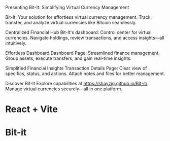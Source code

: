 
Presenting Bit-It: Simplifying Virtual Currency Management

Bit-It: Your solution for effortless virtual currency management. Track, transfer, and analyze virtual currencies like Bitcoin seamlessly.

Centralized Financial Hub
Bit-It's dashboard: Control center for virtual currencies. Navigate holdings, review transactions, and access insights—all intuitively.

Effortless Dashboard
Dashboard Page: Streamlined finance management. Group assets, execute transfers, and gain real-time insights.

Simplified Financial Insights
Transaction Details Page: Clear view of specifics, status, and actions. Attach notes and files for better management.

Discover Bit-It
Explore capabilities at https://shayzig.github.io/Bit-it/. Manage virtual currencies securely—all in one platform.

# React + Vite
# Bit-it
